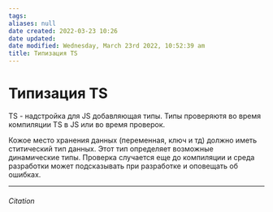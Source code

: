 ```yaml
---
tags: 
aliases: null
date created: 2022-03-23 10:26
date updated:
date modified: Wednesday, March 23rd 2022, 10:52:39 am
title: Типизация TS
---
```


# Типизация TS

TS - надстройка для JS добавляющая типы. Типы проверяютя во время компиляции TS в JS или во время проверок.

Кожое место хранения данных (переменная, ключ и тд) должно иметь ститический тип данных. Этот тип определяет возможные динамические типы.
Проверка случается еще до компиляции и среда разработки может подсказывать при разработке и оповещать об ошибках.

---

###### Citation
